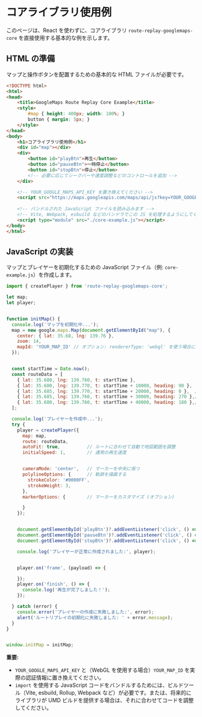 # コアライブラリ使用例

このページは、React を使わずに、コアライブラリ `route-replay-googlemaps-core` を直接使用する基本的な例を示します。

## HTML の準備

マップと操作ボタンを配置するための基本的な HTML ファイルが必要です。

```html
<!DOCTYPE html>
<html>
<head>
    <title>GoogleMaps Route Replay Core Example</title>
    <style>
        #map { height: 400px; width: 100%; }
        button { margin: 5px; }
    </style>
</head>
<body>
    <h1>コアライブラリ使用例</h1>
    <div id="map"></div>
    <div>
        <button id="playBtn">再生</button>
        <button id="pauseBtn">一時停止</button>
        <button id="stopBtn">停止</button>
        <!-- 必要に応じてシークバーや速度調整などのコントロールを追加 -->
    </div>

    <!-- YOUR_GOOGLE_MAPS_API_KEY を置き換えてください -->
    <script src="https://maps.googleapis.com/maps/api/js?key=YOUR_GOOGLE_MAPS_API_KEY&callback=initMap&libraries=geometry&v=weekly" defer></script>
    
    <!-- バンドルされた JavaScript ファイルを読み込みます -->
    <!-- Vite, Webpack, esbuild などのバンドラでこの JS を処理するようにしてください -->
    <script type="module" src="./core-example.js"></script> 
</body>
</html>
```

## JavaScript の実装

マップとプレイヤーを初期化するための JavaScript ファイル（例: `core-example.js`）を作成します。

```javascript
import { createPlayer } from 'route-replay-googlemaps-core';

let map;
let player;


function initMap() {
  console.log('マップを初期化中...');
  map = new google.maps.Map(document.getElementById("map"), {
    center: { lat: 35.68, lng: 139.76 },
    zoom: 14,
    mapId: 'YOUR_MAP_ID' // オプション: rendererType: 'webgl' を使う場合に必要
  });


  const startTime = Date.now();
  const routeData = [
    { lat: 35.680, lng: 139.760, t: startTime },
    { lat: 35.680, lng: 139.770, t: startTime + 10000, heading: 90 },
    { lat: 35.685, lng: 139.770, t: startTime + 20000, heading: 0 },  // 北へ
    { lat: 35.685, lng: 139.760, t: startTime + 30000, heading: 270 },// 西へ
    { lat: 35.680, lng: 139.760, t: startTime + 40000, heading: 180 },// 南へ (スタート地点に戻る)
  ];

  console.log('プレイヤーを作成中...');
  try {
    player = createPlayer({
      map: map,
      route: routeData,
      autoFit: true,          // ルートに合わせて自動で地図範囲を調整
      initialSpeed: 1,        // 通常の再生速度


      cameraMode: 'center',   // マーカーを中央に保つ
      polylineOptions: {      // 軌跡を描画する
        strokeColor: '#0000FF',
        strokeWeight: 3,
      },
      markerOptions: {        // マーカーをカスタマイズ (オプション)

      }
    });


    document.getElementById('playBtn')?.addEventListener('click', () => player?.play());
    document.getElementById('pauseBtn')?.addEventListener('click', () => player?.pause());
    document.getElementById('stopBtn')?.addEventListener('click', () => player?.stop());

    console.log('プレイヤーが正常に作成されました:', player);


    player.on('frame', (payload) => {

    });
    player.on('finish', () => {
      console.log('再生が完了しました！');
    });

  } catch (error) {
    console.error('プレイヤーの作成に失敗しました:', error);
    alert('ルートリプレイの初期化に失敗しました: ' + error.message);
  }
}


window.initMap = initMap;
```

**重要:**

*   `YOUR_GOOGLE_MAPS_API_KEY` と（WebGL を使用する場合）`YOUR_MAP_ID` を実際の認証情報に置き換えてください。
*   `import` を使用する JavaScript コードをバンドルするためには、ビルドツール（Vite, esbuild, Rollup, Webpack など）が必要です。または、将来的にライブラリが UMD ビルドを提供する場合は、それに合わせてコードを調整してください。 